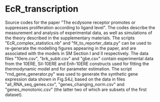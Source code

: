 # EcR_transcription

Source codes for the paper "The ecdysone receptor promotes or suppresses proliferation according to ligand level". The codes describe the measurement and analysis of experimental data, as well as simulations of the theory described in the supplementary materials. The scripts "EcR_complex_statistics.nb" and "fit_to_reporter_data.py" can be used to re-generate the modelling figures appearing in the paper, and are associated with the models in SM Section I and II respectively. The data files "10ere.csv", "brk_subtr.csv" and "gbe.csv" contain experimental data from the 10ERE, Sil-10ERE and Enh-10ERE constructs used for fitting the thermodynamic model and for parameter estimation. The script "rnd_gene_generator.py" was used to generate the synthetic gene expression data shown in Fig.S4J, based on the data in files "all_RNA_seq_genes.csv", "genes_changing_norm.csv" and "genes_monotonic.csv" (the latter two of which are subsets of the first dataset). 
